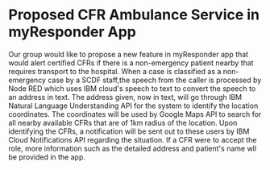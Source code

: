 # Proposed CFR Ambulance Service in myResponder App

Our group would like to propose a new feature in myResponder app that would alert certified CFRs if there is a non-emergency patient nearby that requires transport to the hospital. When a case is classified as a non-emergency case by a SCDF staff,the speech from the caller is processed by Node RED which uses IBM cloud's speech to text to convert the speech to an address in text. The address given, now in text, will go through IBM Natural Language Understanding API for the system to identify the location coordinates. The coordinates will be used by Google Maps API to search for all nearby available CFRs that are of 1km radius of the location. Upon identifying the CFRs, a notification will be sent out to these users by IBM Cloud Notifications API regarding the situation. If a CFR were to accept the role, more information such as the detailed address and patient's name wll be provided in the app.

